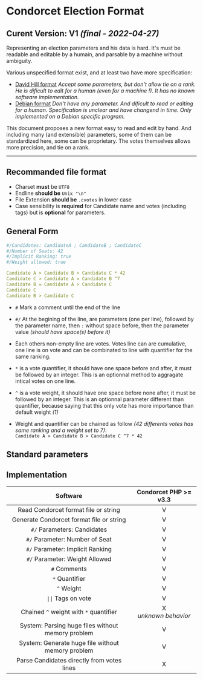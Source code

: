 # Condorcet Election Format
**Curent Version:** V1 _(final - 2022-04-27)_
----------------------------

Representing an election parameters and his data is hard. It's must be readable and editable by a humain, and parsable by a machine without ambiguity.

Various unspecified format exist, and at least two have more specification:
* [David Hill format](https://rangevoting.org/TidemanData.html)
_Accept some parameters, but don't allow tie on a rank. He is dificult to edit for a human (even for a machine !). It has no known software implementation._
* [Debian format](https://www.debian.org/vote/2021/vote_001_tally.txt) 
_Don't have any parameter. And dificult to read or editing for a human. Specification is unclear and have changend in time. Only implemented on a Debian specific program._

This document proposes a new format easy to read and edit by hand. And including many (and extensible) parameters, some of them can be standardized here, some can be proprietary. The votes themselves allows more precision, and tie on a rank.

----------------------------

## Recommanded file format

* Charset **must** be ```UTF8```
* Endline **should be** ```Unix "\n"```
* File Extension **should be** ```.cvotes``` in lower case
* Case sensibility is **required** for Candidate name and votes (including tags) but is **optional** for parameters.

## General Form

```yaml
#/Candidates: CandidateA ; CandidateB ; CandidateC
#/Number of Seats: 42
#/Implicit Ranking: true
#/Weight allowed: true

Candidate A > Candidate B > Candidate C * 42
Candidate C > Candidate A = Candidate B ^7
Candidate B = Candidate A > Candidate C
Candidate C
Candidate B > Candidate C
```

* ```#``` Mark a comment until the end of the line
* ```#/``` At the begining of the line, are parameters (one per line), followed by the parameter name, then ```:``` without space before, then the parameter value _(should have space(s) before it)_
* Each others non-empty line are votes. Votes line can are cumulative, one line is on vote and can be combinated to line with quantifier for the same ranking.

* ```*``` is a vote quantifier, it should have one space before and after, it must be followed by an integer. This is an optionnal method to aggragate intical votes on one line.
* ```^``` is a vote weight, it should have one space before none after, it must be followed by an integer. This is an optionnal parameter different than quantifier, because saying that this only vote has more importance than default weight _(1)_

* Weight and quantifier can be chained as follow _(42 differents votes has same ranking and a weight set to 7)_:  
```Candidate A > Candidate B > Candidate C ^7 * 42```

## Standard parameters

## Implementation

|                      Software                     |  Condorcet PHP >= v3.3  |
|:-------------------------------------------------:|:-----------------------:|
| Read Condorcet format file or string              |            V            |
| Generate Condorcet format file or string          |            V            |
| ```#/``` Parameters: Candidates                   |            V            |
| ```#/``` Parameter: Number of Seat                |            V            |
| ```#/``` Parameter: Implicit Ranking              |            V            |
| ```#/``` Parameter: Weight Allowed                |            V            |
| ```#``` Comments                                  |            V            |
| ```*``` Quantifier                                |            V            |
| ```^``` Weight                                    |            V            |
| ```\|\|``` Tags on vote                           |            V            |
| Chained ```^``` weight with ```*``` quantifier    | X <br>_unknown behavior_|
| System: Parsing huge files without memory problem |            V            |
| System: Generate huge file without memory problem |            V            |
| Parse Candidates directly from votes lines        |            X            |

